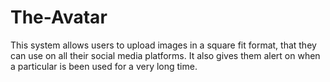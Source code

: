 # The-Avatar
This system allows users to upload images in a square fit format, that they can use on all their social media platforms.
It also gives them alert on when a particular is been used for a very long time.
